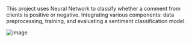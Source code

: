This project uses Neural Network to classify whether a comment from clients is positive or negative. Integrating various components: data preprocessing, training, and evaluating a sentiment classification model.

![image](https://github.com/luuchilap/Text-Classification/assets/145787303/96434671-4a1a-4f33-99f4-926cf20199d7)
